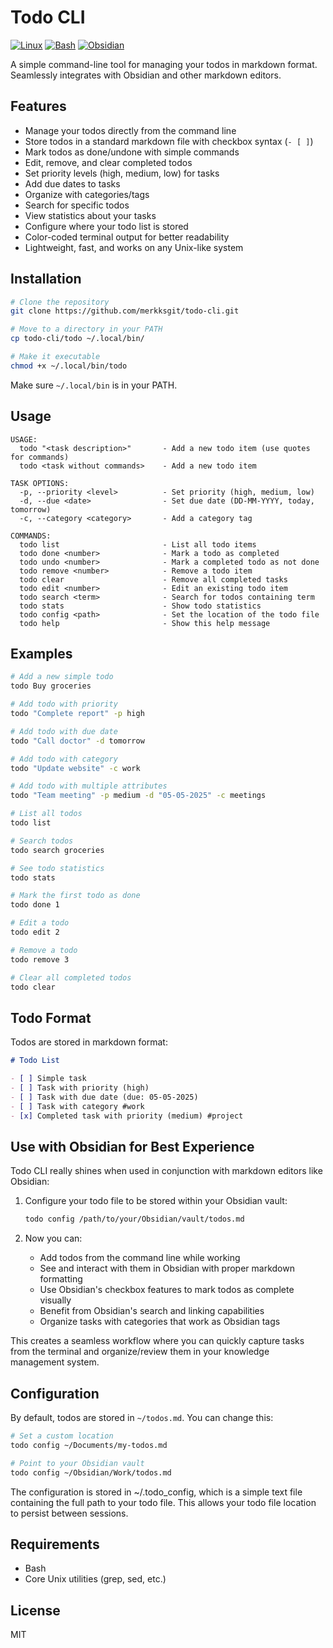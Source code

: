 # Todo CLI

[![Linux](https://img.shields.io/badge/Linux-FCC624?logo=linux&logoColor=black)](#)
[![Bash](https://img.shields.io/badge/Bash-4EAA25?logo=gnubash&logoColor=fff)](#)
[![Obsidian](https://img.shields.io/badge/Obsidian-%23483699.svg?&logo=obsidian&logoColor=white)](#)

A simple command-line tool for managing your todos in markdown format. Seamlessly integrates with Obsidian and other markdown editors.

## Features

- Manage your todos directly from the command line
- Store todos in a standard markdown file with checkbox syntax (`- [ ]`)
- Mark todos as done/undone with simple commands
- Edit, remove, and clear completed todos
- Set priority levels (high, medium, low) for tasks
- Add due dates to tasks
- Organize with categories/tags
- Search for specific todos
- View statistics about your tasks
- Configure where your todo list is stored
- Color-coded terminal output for better readability
- Lightweight, fast, and works on any Unix-like system

## Installation

```bash
# Clone the repository
git clone https://github.com/merkksgit/todo-cli.git

# Move to a directory in your PATH
cp todo-cli/todo ~/.local/bin/

# Make it executable
chmod +x ~/.local/bin/todo
```

Make sure `~/.local/bin` is in your PATH.

## Usage

```
USAGE:
  todo "<task description>"       - Add a new todo item (use quotes for commands)
  todo <task without commands>    - Add a new todo item

TASK OPTIONS:
  -p, --priority <level>          - Set priority (high, medium, low)
  -d, --due <date>                - Set due date (DD-MM-YYYY, today, tomorrow)
  -c, --category <category>       - Add a category tag

COMMANDS:
  todo list                       - List all todo items
  todo done <number>              - Mark a todo as completed
  todo undo <number>              - Mark a completed todo as not done
  todo remove <number>            - Remove a todo item
  todo clear                      - Remove all completed tasks
  todo edit <number>              - Edit an existing todo item
  todo search <term>              - Search for todos containing term
  todo stats                      - Show todo statistics
  todo config <path>              - Set the location of the todo file
  todo help                       - Show this help message
```

## Examples

```bash
# Add a new simple todo
todo Buy groceries

# Add todo with priority
todo "Complete report" -p high

# Add todo with due date
todo "Call doctor" -d tomorrow

# Add todo with category
todo "Update website" -c work

# Add todo with multiple attributes
todo "Team meeting" -p medium -d "05-05-2025" -c meetings

# List all todos
todo list

# Search todos
todo search groceries

# See todo statistics
todo stats

# Mark the first todo as done
todo done 1

# Edit a todo
todo edit 2

# Remove a todo
todo remove 3

# Clear all completed todos
todo clear
```

## Todo Format

Todos are stored in markdown format:

```markdown
# Todo List

- [ ] Simple task
- [ ] Task with priority (high)
- [ ] Task with due date (due: 05-05-2025)
- [ ] Task with category #work
- [x] Completed task with priority (medium) #project
```

## Use with Obsidian for Best Experience

Todo CLI really shines when used in conjunction with markdown editors like Obsidian:

1. Configure your todo file to be stored within your Obsidian vault:

   ```bash
   todo config /path/to/your/Obsidian/vault/todos.md
   ```

2. Now you can:
   - Add todos from the command line while working
   - See and interact with them in Obsidian with proper markdown formatting
   - Use Obsidian's checkbox features to mark todos as complete visually
   - Benefit from Obsidian's search and linking capabilities
   - Organize tasks with categories that work as Obsidian tags

This creates a seamless workflow where you can quickly capture tasks from the terminal and organize/review them in your knowledge management system.

## Configuration

By default, todos are stored in `~/todos.md`. You can change this:

```bash
# Set a custom location
todo config ~/Documents/my-todos.md

# Point to your Obsidian vault
todo config ~/Obsidian/Work/todos.md
```

The configuration is stored in ~/.todo_config, which is a simple text file containing the full path to your todo file. This allows your todo file location to persist between sessions.

## Requirements

- Bash
- Core Unix utilities (grep, sed, etc.)

## License

MIT
